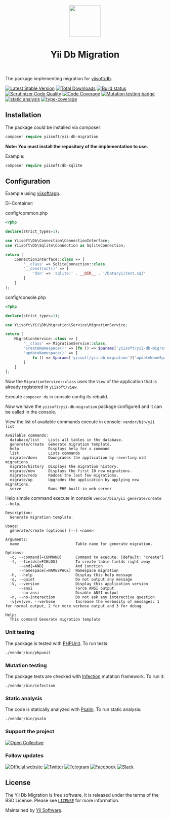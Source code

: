 <p align="center">
    <a href="https://github.com/yiisoft" target="_blank">
        <img src="https://github.com/yiisoft.png" height="100px">
    </a>
    <h1 align="center">Yii Db Migration</h1>
    <br>
</p>

The package implementing migration for [yiisoft/db](https://github.com/yiisoft/db).

[![Latest Stable Version](https://poser.pugx.org/yiisoft/yii-db-migration/v/stable.png)](https://packagist.org/packages/yiisoft/yii-db-migration)
[![Total Downloads](https://poser.pugx.org/yiisoft/yii-db-migration/downloads.png)](https://packagist.org/packages/yiisoft/yii-db-migration)
[![Build status](https://github.com/yiisoft/yii-db-migration/workflows/build/badge.svg)](https://github.com/yiisoft/yii-db-migration/actions?query=workflow%3Abuild)
[![Scrutinizer Code Quality](https://scrutinizer-ci.com/g/yiisoft/yii-db-migration/badges/quality-score.png?b=master)](https://scrutinizer-ci.com/g/yiisoft/yii-db-migration/?branch=master) [![Code Coverage](https://scrutinizer-ci.com/g/yiisoft/yii-db-migration/badges/coverage.png?b=master)](https://scrutinizer-ci.com/g/yiisoft/yii-db-migration/?branch=master)
[![Mutation testing badge](https://img.shields.io/endpoint?style=flat&url=https%3A%2F%2Fbadge-api.stryker-mutator.io%2Fgithub.com%2Fyiisoft%2Fyii-db-migration%2Fmaster)](https://dashboard.stryker-mutator.io/reports/github.com/yiisoft/yii-db-migration/master)
[![static analysis](https://github.com/yiisoft/yii-db-migration/workflows/static%20analysis/badge.svg)](https://github.com/yiisoft/yii-db-migration/actions?query=workflow%3A%22static+analysis%22)
[![type-coverage](https://shepherd.dev/github/yiisoft/yii-db-migration/coverage.svg)](https://shepherd.dev/github/yiisoft/yii-db-migration)

## Installation

The package could be installed via composer:

```php
composer require yiisoft/yii-db-migration
```

**Note: You must install the repository of the implementation to use.**

Example:

```php
composer require yiisoft/db-sqlite
```

## Configuration

Example using [yiisoft/app](https://github.com/yiisoft/app).

Di-Container:

config/common.php
```php
<?php

declare(strict_types=1);

use Yiisoft\Db\Connection\ConnectionInterface;
use Yiisoft\Db\Sqlite\Connection as SqliteConnection;

return [
    ConnectionInterface::class => [
        '__class' => SqliteConnection::class,
        '__construct()' => [
            'dsn' => 'sqlite:' . __DIR__ . '/Data/yiitest.sq3'
        ]
    ]
];
```

config/console.php
```php
<?php

declare(strict_types=1);

use Yiisoft\Yii\Db\Migration\Service\MigrationService;

return [
    MigrationService::class => [
        '__class' => MigrationService::class,
        'createNamespace()' => [fn () => $params['yiisoft/yii-db-migration']['createNameSpace']],
        'updateNamespace()' => [
            fn () => $params['yiisoft/yii-db-migration']['updateNameSpace']
        ]
    ]
];
```

Now the `MigrationService::class` uses the `View` of the application that is already registered in `yiisoft/view`.

Execute `composer du` in console config its rebuild.

Now we have the `yiisoft/yii-db-migration` package configured and it can be called in the console.

View the list of available commands execute in console: `vendor/bin/yii list`

```
Available commands:
  database/list    Lists all tables in the database.
  generate/create  Generate migration template.
  help             Displays help for a command
  list             Lists commands
  migrate/down     Downgrades the application by reverting old migrations.
  migrate/history  Displays the migration history.
  migrate/new      Displays the first 10 new migrations.
  migrate/redo     Redoes the last few migrations.
  migrate/up       Upgrades the application by applying new migrations.
  serve            Runs PHP built-in web server
```

Help simple command execute in console `vendor/bin/yii generate/create --help`.

```
Description:
  Generate migration template.

Usage:
  generate/create [options] [--] <name>

Arguments:
  name                         Table name for generate migration.

Options:
  -c, --command[=COMMAND]      Command to execute. [default: "create"]
  -f, --fields[=FIELDS]        To create table fields right away
      --and[=AND]              And junction
      --namespace[=NAMESPACE]  Namespace migration
  -h, --help                   Display this help message
  -q, --quiet                  Do not output any message
  -V, --version                Display this application version
      --ansi                   Force ANSI output
      --no-ansi                Disable ANSI output
  -n, --no-interaction         Do not ask any interactive question
  -v|vv|vvv, --verbose         Increase the verbosity of messages: 1 for normal output, 2 for more verbose output and 3 for debug

Help:
  This command Generate migration template
```

### Unit testing

The package is tested with [PHPUnit](https://phpunit.de/). To run tests:

```shell
./vendor/bin/phpunit
```

### Mutation testing

The package tests are checked with [Infection](https://infection.github.io/) mutation framework. To run it:

```shell
./vendor/bin/infection
```

### Static analysis

The code is statically analyzed with [Psalm](https://psalm.dev/). To run static analysis:

```shell
./vendor/bin/psalm
```

### Support the project

[![Open Collective](https://img.shields.io/badge/Open%20Collective-sponsor-7eadf1?logo=open%20collective&logoColor=7eadf1&labelColor=555555)](https://opencollective.com/yiisoft)

### Follow updates

[![Official website](https://img.shields.io/badge/Powered_by-Yii_Framework-green.svg?style=flat)](https://www.yiiframework.com/)
[![Twitter](https://img.shields.io/badge/twitter-follow-1DA1F2?logo=twitter&logoColor=1DA1F2&labelColor=555555?style=flat)](https://twitter.com/yiiframework)
[![Telegram](https://img.shields.io/badge/telegram-join-1DA1F2?style=flat&logo=telegram)](https://t.me/yii3en)
[![Facebook](https://img.shields.io/badge/facebook-join-1DA1F2?style=flat&logo=facebook&logoColor=ffffff)](https://www.facebook.com/groups/yiitalk)
[![Slack](https://img.shields.io/badge/slack-join-1DA1F2?style=flat&logo=slack)](https://yiiframework.com/go/slack)

## License

The Yii Db Migration is free software. It is released under the terms of the BSD License.
Please see [`LICENSE`](./LICENSE.md) for more information.

Maintained by [Yii Software](https://www.yiiframework.com/).
